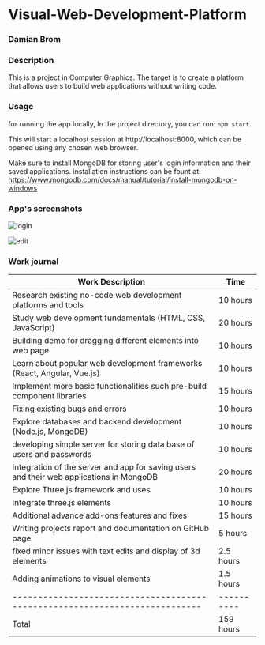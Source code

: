 # Visual-Web-Development-Platform
### Damian Brom

### Description
This is a project in Computer Graphics. 
The target is to create a platform that allows users to build web applications without writing code. 

### Usage
for running the app locally, In the project directory, you can run: `npm start`.

This will start a localhost session at http://localhost:8000, which can be opened using any chosen web browser.

Make sure to install MongoDB for storing user's login information and their saved applications.
installation instructions can be fount at: https://www.mongodb.com/docs/manual/tutorial/install-mongodb-on-windows

### App's screenshots

![login](https://github.com/Damian-Brom/Visual-Web-Development-Platform/assets/92668908/bb5b3e16-ea7e-4675-9c29-74bce8067436)

![edit](https://github.com/Damian-Brom/Visual-Web-Development-Platform/assets/92668908/ccf74d94-c76b-4609-a681-0edc643687ae)



### Work journal
| Work Description                                                                         | Time       |
|------------------------------------------------------------------------------------------|------------|
| Research existing no-code web development platforms and tools                            | 10 hours   |
| Study web development fundamentals (HTML, CSS, JavaScript)                               | 20 hours   |
| Building demo for dragging different elements into web page                              | 10 hours   |
| Learn about popular web development frameworks (React, Angular, Vue.js)                  | 10 hours   |
| Implement more basic functionalities such pre-build component libraries                  | 15 hours   |
| Fixing existing bugs and errors                                                          | 10 hours   |
| Explore databases and backend development (Node.js, MongoDB)                             | 10 hours   |
| developing simple server for storing data base of users and passwords                    | 10 hours   |
| Integration of the server and app for saving users and their web applications in MongoDB | 20 hours   |
| Explore Three.js framework and uses                                                      | 10 hours   |
| Integrate three.js elements                                                              | 10 hours   |
| Additional advance add-ons features and fixes                                            | 15 hours   |
| Writing projects report and documentation on GitHub page                                 | 5 hours    |
| fixed minor issues with text edits and display of 3d elements                            | 2.5 hours  |
| Adding animations to visual elements                                                     | 1.5 hours  |
| ---------------------------------------------------------------------------              | ---------- |
| Total                                                                                    | 159 hours  |
